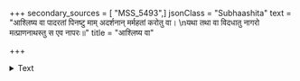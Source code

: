 +++
secondary_sources = [ "MSS_5493",]
jsonClass = "Subhaashita"
text = "आश्लिष्य वा पादरतां पिनष्टु माम् अदर्शनान् मर्महतां करोतु वा।  \nयथा तथा वा विदधातु नागरो मत्प्राणनाथस्तु स एव नापरः॥"
title = "आश्लिष्य वा"

+++

<details><summary>Text</summary>

आश्लिष्य वा पादरतां पिनष्टु माम् अदर्शनान् मर्महतां करोतु वा।  
यथा तथा वा विदधातु नागरो मत्प्राणनाथस्तु स एव नापरः॥
</details>
